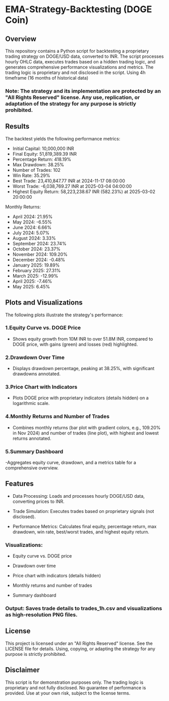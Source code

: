 # EMA-Strategy-Backtesting (DOGE Coin)

## Overview
This repository contains a Python script for backtesting a proprietary trading strategy on DOGE/USD data, converted to INR. The script processes hourly OHLC data, executes trades based on a hidden trading logic, and generates comprehensive performance visualizations and metrics. The trading logic is proprietary and not disclosed in the script.
Using 4h timeframe (16 months of historical data)
### Note: The strategy and its implementation are protected by an "All Rights Reserved" license. Any use, replication, or adaptation of the strategy for any purpose is strictly prohibited.

## Results

 The backtest yields the following performance metrics:
- Initial Capital: 10,000,000 INR
- Final Equity: 51,819,389.39 INR
- Percentage Return: 418.19%
- Max Drawdown: 38.25%
- Number of Trades: 102
- Win Rate: 35.29%
- Best Trade: 23,410,847.77 INR at 2024-11-17 08:00:00
- Worst Trade: -6,038,769.27 INR at 2025-03-04 04:00:00
- Highest Equity Return: 58,223,238.67 INR (582.23%) at 2025-03-02 20:00:00

 Monthly Returns:

- April 2024: 21.95%
- May 2024: -6.55%
- June 2024: 6.66%
- July 2024: 5.07%
- August 2024: 3.33%
- September 2024: 23.74%
- October 2024: 23.37%
- November 2024: 109.20%
- December 2024: -0.48%
- January 2025: 19.89%
- February 2025: 27.31%
- March 2025: -12.99%
- April 2025: -7.46%
- May 2025: 6.45%

## Plots and Visualizations

The following plots illustrate the strategy's performance:

### 1.Equity Curve vs. DOGE Price
- Shows equity growth from 10M INR to over 51.8M INR, compared to DOGE price, with gains (green) and losses (red) highlighted.
  

### 2.Drawdown Over Time
- Displays drawdown percentage, peaking at 38.25%, with significant drawdowns annotated.

### 3.Price Chart with Indicators
- Plots DOGE price with proprietary indicators (details hidden) on a logarithmic scale.

### 4.Monthly Returns and Number of Trades
- Combines monthly returns (bar plot with gradient colors, e.g., 109.20% in Nov 2024) and number of trades (line plot), with highest and lowest returns annotated.

### 5.Summary Dashboard
 -Aggregates equity curve, drawdown, and a metrics table for a comprehensive overview.

## Features
- Data Processing: Loads and processes hourly DOGE/USD data, converting prices to INR.

- Trade Simulation: Executes trades based on proprietary signals (not disclosed).

- Performance Metrics: Calculates final equity, percentage return, max drawdown, win rate, best/worst trades, and highest equity return.

### Visualizations:

- Equity curve vs. DOGE price

- Drawdown over time

- Price chart with indicators (details hidden)

- Monthly returns and number of trades

- Summary dashboard

### Output: Saves trade details to trades_1h.csv and visualizations as high-resolution PNG files.

## License

This project is licensed under an "All Rights Reserved" license. See the LICENSE file for details. Using, copying, or adapting the strategy for any purpose is strictly prohibited.

## Disclaimer

This script is for demonstration purposes only. The trading logic is proprietary and not fully disclosed. No guarantee of performance is provided. Use at your own risk, subject to the license terms.

